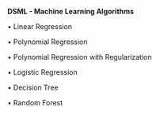 
**DSML - Machine Learning Algorithms**


•	Linear Regression

•	Polynomial Regression

•	Polynomial Regression with Regularization

•	Logistic Regression

•	Decision Tree

•	Random Forest
